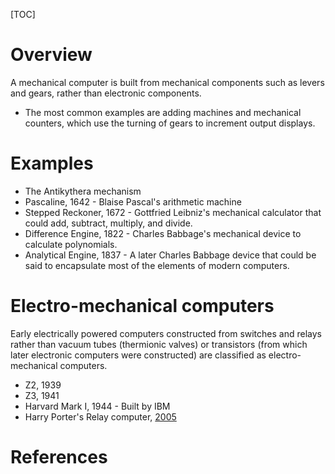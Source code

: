 [TOC]

# Overview

A mechanical computer is built from mechanical components such as levers
and gears, rather than electronic components.
- The most common examples are adding machines and mechanical counters,
  which use the turning of gears to increment output displays.

# Examples

- The Antikythera mechanism
- Pascaline, 1642 - Blaise Pascal's arithmetic machine
- Stepped Reckoner, 1672 - Gottfried Leibniz's mechanical calculator
  that could add, subtract, multiply, and divide.
- Difference Engine, 1822 - Charles Babbage's mechanical device to
  calculate polynomials.
- Analytical Engine, 1837 - A later Charles Babbage device that could be
said to encapsulate most of the elements of modern computers.

# Electro-mechanical computers

Early electrically powered computers constructed from switches and
relays rather than vacuum tubes (thermionic valves) or transistors
(from which later electronic computers were constructed) are classified
as electro-mechanical computers.
- Z2, 1939
- Z3, 1941
- Harvard Mark I, 1944 - Built by IBM
- Harry Porter's Relay computer, [2005][harry]

# References

[wiki]: https://en.wikipedia.org/wiki/Mechanical_computer
[harry]: http://web.cecs.pdx.edu/~harry/Relay/

